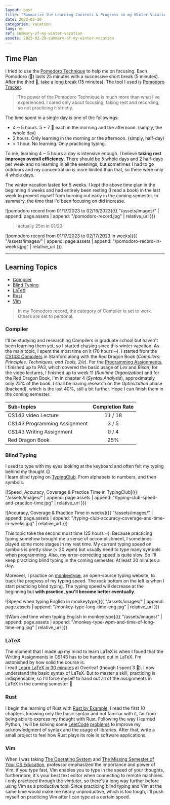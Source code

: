 ```yaml
---
layout: post
title: "Summarize the Learning Contents & Progress in my Winter Vacation"
date: 2023-02-20
categories: vacation
lang: en
ref: summary-of-my-winter-vacation
assets: 2023-02-20-summary-of-my-winter-vacation
---
```


## Time Plan

I tried to use the [Pomodoro Technique](https://en.wikipedia.org/wiki/Pomodoro_Technique) to help me on focusing. Each Pomodoro (:tomato:) lasts 25 minutes with a successive short break (5 minutes). After the third :tomato:, take a long break (15 minutes). The tool I used is [Pomodoro Tracker](https://pomodoro-tracker.com/).
> The power of the Pomodoro Technique is much more than what I've experienced. I cared only about focusing, taking rest and recording, so not practicing it strictly.

The time spent in a single day is one of the followings:
- 4 ~ 5 hours. 5 ~ 7 :tomato: each in the morning and the afternoon. (simply, the whole day)
- 2 hours. Only learning in the morning or the afternoon. (simply, half-day)
- < 1 hour. No learning. Only practicing typing.

To me, learning 4 ~ 5 hours a day is intensive enough. I believe **taking rest improves overall efficiency**. There should be 5 whole days and 2 half-days per week and no learning in all the evenings, but sometimes I had to go outdoors and my concentration is more limited than that, so there were only 4 whole days.

The winter vacation lasted for 5 weeks. I kept the above time plan in the beginning 4 weeks and had entirely been resting (I read a book) in the last week to prevent myself from burning out early in the coming semester. In summary, the time that I'd been focusing on did increase.

![pomodoro record from 01/17/2023 to 02/16/2023]({{ "/assets/images/" | append: page.assets | append: "/pomodoro-record.jpg" | relative_url }})
> actually 25m in 01/23

![pomodoro record from 01/17/2023 to 02/17/2023 in weeks]({{ "/assets/images/" | append: page.assets | append: "/pomodoro-record-in-weeks.jpg" | relative_url }})

---

## Learning Topics

- [Compiler](#compiler)
- [Blind Typing](#blind-typing)
- [LaTeX](#latex)
- [Rust](#rust)
- [Vim](#vim)

> In my Pomodoro record, the category of Compiler is set to work. Others are set to personal.

### Compiler

I'll be studying and researching Compilers in graduate school but haven't been learning them yet, so I started chasing since this winter vacation.
As the main topic, I spent the most time on it (70 hours ~). I started from the [CS143: Compilers](https://web.stanford.edu/class/cs143/) in Stanford along with the Red Dragon Book (*Compilers: Principles, Techniques, and Tools, 2/e*). For the [Programming Assignments](https://github.com/Lai-YT/CS143-cool-compiler-assignments), I finished up to PA3, which covered the basic usage of *Lex* and *Bison*; for the video lectures, I finished up to week 11 (*Runtime Organization*) and for the Red Dragon Book, I'm in chapter 4 (*Syntax Analysis*), approximately only 25% of the book. I shall be having research on the *Optimization* phase (backend), which is the last 40%, still a bit further. Hope I can finish them in the coming semester.

| Sub-topics | Completion Rate |
|:----------|:--------:|
| CS143 video Lecture | 11 / 18 |
| CS143 Programming Assignment | 3 / 5 |
| CS143 Writing Assignment | 0 / 4 |
| Red Dragon Book | 25% |

### Blind Typing

I used to type with my eyes looking at the keyboard and often felt my typing behind my thought :disappointed_relieved: \
I learn blind typing on [TypingClub](https://www.typingclub.com/). From alphabets to numbers, and then symbols.

![Speed, Accuracy, Coverage & Practice Time in TypingClub]({{ "/assets/images/" | append: page.assets | append: "/typing-club-speed-and-practice-time.jpg" | relative_url }})

![Accuracy, Coverage & Practice Time in weeks]({{ "/assets/images/" | append: page.assets | append: "/typing-club-accuracy-coverage-and-time-in-weeks.jpg" | relative_url }})

This topic toke the second most time (25 hours ~). Because practicing typing somehow brought me a sense of accomplishment, I sometimes played some more stages in my rest time. My current typing speed on symbols is pretty slow (< 20 wpm) but usually need to type many symbols when programming. Also, my error-correcting speed is quite slow. So I'll keep practicing blind typing in the coming semester. At least 30 minutes a day.

Moreover, I practice on [monkeytype](https://github.com/monkeytypegame/monkeytype), an open-source typing website, to track the progress of my typing speed. The rock bottom on the left is when I start practicing blind typing. The typing speed will decrease at the beginning but **with practice, you'll become better eventually**.

![Speed when typing English in monkeytype]({{ "/assets/images/" | append: page.assets | append: "/monkey-type-long-time-eng.jpg" | relative_url }})

![Wpm and time when typing English in monkeytype]({{ "/assets/images/" | append: page.assets | append: "/monkey-type-wpm-and-time-of-long-time-eng.jpg" | relative_url }})

### LaTeX

The moment that I made up my mind to learn LaTeX is when I found that the Writing Assignments in CS143 has to be handed out in LaTeX. I'm astonished by how solid the course is. \
I read [Learn LaTeX in 30 minutes](https://www.overleaf.com/learn/latex/Learn_LaTeX_in_30_minutes) at Overleaf (though I spent 3 :tomato:). I now understand the basic syntax of LaTeX. But to master a skill, practicing is indispensable, so I'll force myself to hand out all of the assignments in LaTeX in the coming semester :rocket:

### Rust

I begin the learning of Rust with [Rust by Example](https://doc.rust-lang.org/stable/rust-by-example/). I read the first 10 chapters, knowing only the basic syntax and not familiar with it, far from being able to express my thought with Rust. Following the way I learned Python, I will be solving some [LeetCode](https://leetcode.com/) [problems](https://github.com/Lai-YT/leetcode/search?l=rust) to improve my acknowledgment of syntax and the usage of libraries. After that, write a small project to feel how Rust plays its role in software applications.

### Vim

When I was taking [The Operating System](https://youtube.com/playlist?list=PLS0SUwlYe8czigQPzgJTH2rJtwm0LXvDX) and [The Missing Semester of Your CS Education](https://missing.csail.mit.edu/), professor emphasized the importance and power of Vim: if you type fast, Vim enables you to type in the speed of your thoughts, furthermore, it's your best text editor when connecting to remote machines. \
I only practiced through the *vimtutor*, so there's a long way further before using Vim as a productive tool. Since practicing blind typing and Vim at the same time would make me nearly unproductive, which is too tough, I'll push myself on practicing Vim after I can type at a certain speed.
